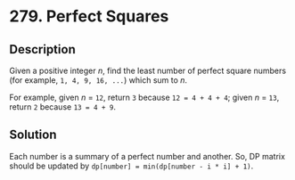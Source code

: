 # 279. Perfect Squares

## Description

Given a positive integer *n*, find the least number of perfect square numbers (for example, `1, 4, 9, 16, ...`) which sum to *n*.

For example, given *n* = `12`, return `3` because `12 = 4 + 4 + 4`; given *n* = `13`, return `2` because `13 = 4 + 9`.

## Solution

Each number is a summary of a perfect number and another. So, DP matrix should be updated by `dp[number] = min(dp[number - i * i] + 1)`.
